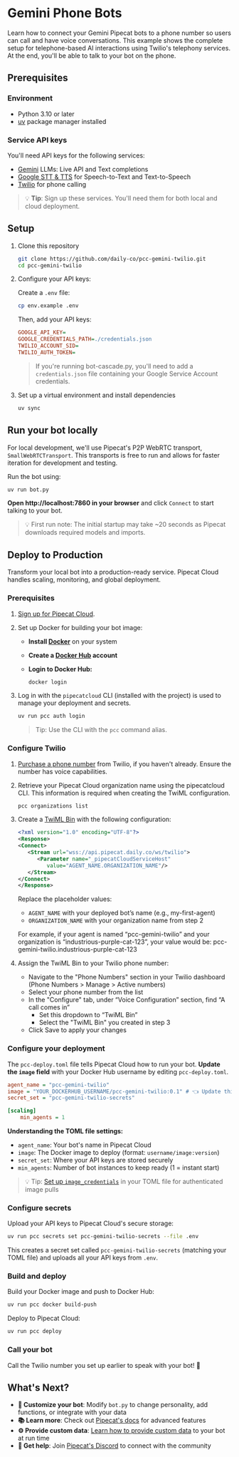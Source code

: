 # Gemini Phone Bots

Learn how to connect your Gemini Pipecat bots to a phone number so users can call and have voice conversations. This example shows the complete setup for telephone-based AI interactions using Twilio's telephony services. At the end, you'll be able to talk to your bot on the phone.

## Prerequisites

### Environment

- Python 3.10 or later
- [uv](https://docs.astral.sh/uv/getting-started/installation/) package manager installed

### Service API keys

You'll need API keys for the following services:

- [Gemini](https://aistudio.google.com/) LLMs: Live API and Text completions
- [Google STT & TTS](https://console.cloud.google.com) for Speech-to-Text and Text-to-Speech
- [Twilio](https://www.twilio.com/try-twilio) for phone calling

> 💡 **Tip**: Sign up these services. You'll need them for both local and cloud deployment.

## Setup

1. Clone this repository

   ```bash
   git clone https://github.com/daily-co/pcc-gemini-twilio.git
   cd pcc-gemini-twilio
   ```

2. Configure your API keys:

   Create a `.env` file:

   ```bash
   cp env.example .env
   ```

   Then, add your API keys:

   ```ini
   GOOGLE_API_KEY=
   GOOGLE_CREDENTIALS_PATH=./credentials.json
   TWILIO_ACCOUNT_SID=
   TWILIO_AUTH_TOKEN=
   ```

   > If you're running bot-cascade.py, you'll need to add a `credentials.json` file containing your Google Service Account credentials.

3. Set up a virtual environment and install dependencies

   ```bash
   uv sync
   ```

## Run your bot locally

For local development, we'll use Pipecat's P2P WebRTC transport, `SmallWebRTCTransport`. This transports is free to run and allows for faster iteration for development and testing.

Run the bot using:

```bash
uv run bot.py
```

**Open http://localhost:7860 in your browser** and click `Connect` to start talking to your bot.

> 💡 First run note: The initial startup may take ~20 seconds as Pipecat downloads required models and imports.

## Deploy to Production

Transform your local bot into a production-ready service. Pipecat Cloud handles scaling, monitoring, and global deployment.

### Prerequisites

1. [Sign up for Pipecat Cloud](https://pipecat.daily.co/sign-up).

2. Set up Docker for building your bot image:

   - **Install [Docker](https://www.docker.com/)** on your system
   - **Create a [Docker Hub](https://hub.docker.com/) account**
   - **Login to Docker Hub:**

     ```bash
     docker login
     ```

3. Log in with the `pipecatcloud` CLI (installed with the project) is used to manage your deployment and secrets.

   ```bash
   uv run pcc auth login
   ```

   > Tip: Use the CLI with the `pcc` command alias.

### Configure Twilio

1. [Purchase a phone number](https://help.twilio.com/articles/223135247-How-to-Search-for-and-Buy-a-Twilio-Phone-Number-from-Console) from Twilio, if you haven't already. Ensure the number has voice capabilities.

2. Retrieve your Pipecat Cloud organization name using the pipecatcloud CLI. This information is required when creating the TwiML configuration.

   ```bash
   pcc organizations list
   ```

3. Create a [TwiML Bin](https://help.twilio.com/articles/360043489573-Getting-started-with-TwiML-Bins) with the following configuration:

   ```xml
   <?xml version="1.0" encoding="UTF-8"?>
   <Response>
   <Connect>
      <Stream url="wss://api.pipecat.daily.co/ws/twilio">
         <Parameter name="_pipecatCloudServiceHost"
            value="AGENT_NAME.ORGANIZATION_NAME"/>
      </Stream>
   </Connect>
   </Response>
   ```

   Replace the placeholder values:

   - `AGENT_NAME` with your deployed bot’s name (e.g., my-first-agent)
   - `ORGANIZATION_NAME` with your organization name from step 2

   For example, if your agent is named “pcc-gemini-twilio” and your organization is “industrious-purple-cat-123”, your value would be: pcc-gemini-twilio.industrious-purple-cat-123

4. Assign the TwiML Bin to your Twilio phone number:

   - Navigate to the "Phone Numbers" section in your Twilio dashboard (Phone Numbers > Manage > Active numbers)
   - Select your phone number from the list
   - In the "Configure" tab, under “Voice Configuration” section, find “A call comes in”
     - Set this dropdown to “TwiML Bin”
     - Select the "TwiML Bin" you created in step 3
   - Click Save to apply your changes

### Configure your deployment

The `pcc-deploy.toml` file tells Pipecat Cloud how to run your bot. **Update the `image` field** with your Docker Hub username by editing `pcc-deploy.toml`.

```ini
agent_name = "pcc-gemini-twilio"
image = "YOUR_DOCKERHUB_USERNAME/pcc-gemini-twilio:0.1" # 👈 Update this line
secret_set = "pcc-gemini-twilio-secrets"

[scaling]
	min_agents = 1
```

**Understanding the TOML file settings:**

- `agent_name`: Your bot's name in Pipecat Cloud
- `image`: The Docker image to deploy (format: `username/image:version`)
- `secret_set`: Where your API keys are stored securely
- `min_agents`: Number of bot instances to keep ready (1 = instant start)

> 💡 Tip: [Set up `image_credentials`](https://docs.pipecat.ai/deployment/pipecat-cloud/fundamentals/secrets#image-pull-secrets) in your TOML file for authenticated image pulls

### Configure secrets

Upload your API keys to Pipecat Cloud's secure storage:

```bash
uv run pcc secrets set pcc-gemini-twilio-secrets --file .env
```

This creates a secret set called `pcc-gemini-twilio-secrets` (matching your TOML file) and uploads all your API keys from `.env`.

### Build and deploy

Build your Docker image and push to Docker Hub:

```bash
uv run pcc docker build-push
```

Deploy to Pipecat Cloud:

```bash
uv run pcc deploy
```

### Call your bot

Call the Twilio number you set up earlier to speak with your bot! 🚀

## What's Next?

- **🔧 Customize your bot**: Modify `bot.py` to change personality, add functions, or integrate with your data
- **📚 Learn more**: Check out [Pipecat's docs](https://docs.pipecat.ai/) for advanced features
- **⚙️ Provide custom data**: [Learn how to provide custom data](https://docs.pipecat.ai/guides/telephony/twilio-websockets#custom-parameters-with-twiml) to your bot at run time
- **💬 Get help**: Join [Pipecat's Discord](https://discord.gg/pipecat) to connect with the community
